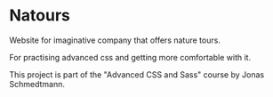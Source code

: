 # Natours

Website for imaginative company that offers nature tours.  

For practising advanced css and getting more comfortable with it.  

This project is part of the "Advanced CSS and Sass" course by Jonas Schmedtmann.
